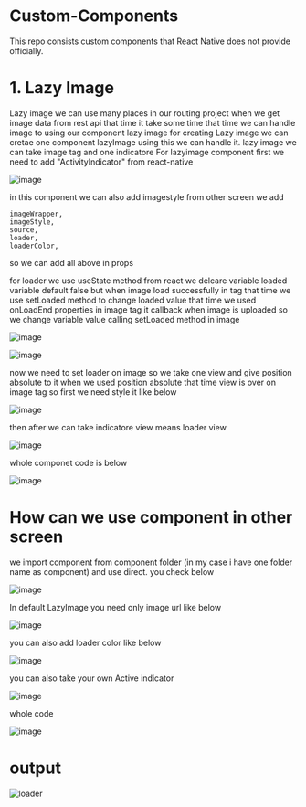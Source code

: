 # Custom-Components
This repo consists custom components that React Native does not provide officially.


# 1. Lazy Image
Lazy image we can use many places in our routing project when we get image data from rest api that time it take some time that time we can handle image to using our component lazy
image
  for creating Lazy image we can cretae one component lazyImage using this we can handle it. lazy image we can take image tag and one indicatore For lazyimage component first we need to add "ActivityIndicator" from react-native
 
  
![image](https://user-images.githubusercontent.com/4476493/136534262-26d465fd-f924-47d2-a1e5-932314dc2c77.png)

 in this component we can also add imagestyle from other screen we add  
    
    imageWrapper,
    imageStyle,
    source,
    loader,
    loaderColor,

so we can add all above in props

for loader we use useState method from react we delcare variable
loaded variable default false but when image load successfully in tag that time we use setLoaded method to change loaded value that time we used onLoadEnd properties in image tag it callback when image is uploaded so we change variable value calling setLoaded method in image

![image](https://user-images.githubusercontent.com/4476493/136534951-9d4b15b0-80ea-4b53-bfd4-fbdbfb9a2dba.png)

![image](https://user-images.githubusercontent.com/4476493/136539453-1c6af3a7-6a43-44cb-8f10-ff124693653d.png)



now we need to set loader on image so we take one view and give position absolute to it when we used position absolute that time view is over on image tag so first we need style it like below

![image](https://user-images.githubusercontent.com/4476493/136539960-727362e7-7704-41b5-9416-9d58372e7aa7.png)

then after we can take indicatore view means loader view

![image](https://user-images.githubusercontent.com/4476493/136535331-280c2bf7-7b6b-420a-8cc3-9b812defb028.png)

whole componet code is below

![image](https://user-images.githubusercontent.com/4476493/136540426-0a101e87-744c-4838-92e3-e0daa614d3af.png)

# How can we use component in other screen

we import component from component folder (in my case i have one folder name as component) and use direct. you check below

![image](https://user-images.githubusercontent.com/4476493/136541631-20061f11-a1c6-46b7-ab4c-72bbb2faaaa3.png)

In default LazyImage you need only image url like below

![image](https://user-images.githubusercontent.com/4476493/136541788-fe596fb1-810d-4589-b938-9f551f5211ce.png)

you can also add loader color like below

![image](https://user-images.githubusercontent.com/4476493/136541936-efc63d92-5136-4aeb-bd5f-544d5a2b3d23.png)

you can also take your own Active indicator

![image](https://user-images.githubusercontent.com/4476493/136542325-75f8eb3b-ea98-44a4-9efb-753c6583e232.png)

whole code

![image](https://user-images.githubusercontent.com/4476493/136542866-1bb58f21-b1c7-454c-854f-ae06b36f1a04.png)


# output


![loader](https://user-images.githubusercontent.com/4476493/136544393-025be6d0-19eb-475e-b0d0-5fe71935cf04.gif)


 

